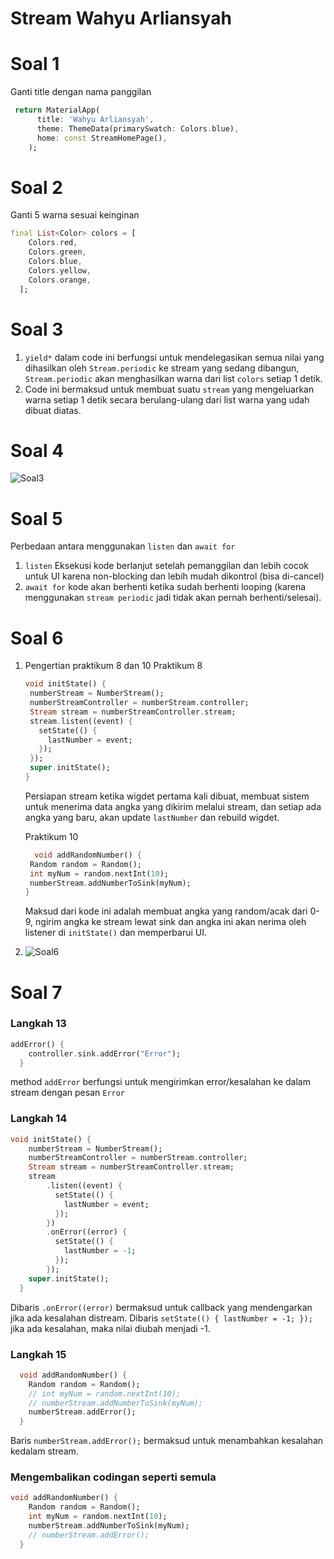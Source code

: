 # Stream Wahyu Arliansyah

# Soal 1

Ganti title dengan nama panggilan

```Dart
 return MaterialApp(
      title: 'Wahyu Arliansyah',
      theme: ThemeData(primarySwatch: Colors.blue),
      home: const StreamHomePage(),
    );
```

# Soal 2

Ganti 5 warna sesuai keinginan

```Dart
final List<Color> colors = [
    Colors.red,
    Colors.green,
    Colors.blue,
    Colors.yellow,
    Colors.orange,
  ];
```

# Soal 3

1. `yield*` dalam code ini berfungsi untuk mendelegasikan semua nilai yang dihasilkan oleh `Stream.periodic` ke stream yang sedang dibangun, `Stream.periodic` akan menghasilkan warna dari list `colors` setiap 1 detik.
2. Code ini bermaksud untuk membuat suatu `stream` yang mengeluarkan warna setiap 1 detik secara berulang-ulang dari list warna yang udah dibuat diatas.

# Soal 4

![Soal3](images/gif1.gif)

# Soal 5

Perbedaan antara menggunakan `listen` dan `await for`

1. `listen` Eksekusi kode berlanjut setelah pemanggilan dan lebih cocok untuk UI karena non-blocking dan lebih mudah dikontrol (bisa di-cancel)
2. `await for` kode akan berhenti ketika sudah berhenti looping (karena menggunakan `stream periodic` jadi tidak akan pernah berhenti/selesai).

# Soal 6

1. Pengertian praktikum 8 dan 10
   Praktikum 8

   ```Dart
   void initState() {
    numberStream = NumberStream();
    numberStreamController = numberStream.controller;
    Stream stream = numberStreamController.stream;
    stream.listen((event) {
      setState(() {
        lastNumber = event;
      });
    });
    super.initState();
   }
   ```

   Persiapan stream ketika wigdet pertama kali dibuat, membuat sistem untuk menerima data angka yang dikirim melalui stream, dan setiap ada angka yang baru, akan update `lastNumber` dan rebuild wigdet.

   Praktikum 10

   ```Dart
     void addRandomNumber() {
    Random random = Random();
    int myNum = random.nextInt(10);
    numberStream.addNumberToSink(myNum);
   }
   ```

   Maksud dari kode ini adalah membuat angka yang random/acak dari 0-9, ngirim angka ke stream lewat sink dan angka ini akan nerima oleh listener di `initState()` dan memperbarui UI.

2. ![Soal6](images/gif2.gif)

# Soal 7

### Langkah 13

```Dart
addError() {
    controller.sink.addError("Error");
  }
```

method `addError` berfungsi untuk mengirimkan error/kesalahan ke dalam stream dengan pesan `Error`

### Langkah 14

```Dart
void initState() {
    numberStream = NumberStream();
    numberStreamController = numberStream.controller;
    Stream stream = numberStreamController.stream;
    stream
        .listen((event) {
          setState(() {
            lastNumber = event;
          });
        })
        .onError((error) {
          setState(() {
            lastNumber = -1;
          });
        });
    super.initState();
  }
```

Dibaris `.onError((error)` bermaksud untuk callback yang mendengarkan jika ada kesalahan distream.
Dibaris `setState(() { lastNumber = -1; });` jika ada kesalahan, maka nilai diubah menjadi -1.

### Langkah 15

```Dart
  void addRandomNumber() {
    Random random = Random();
    // int myNum = random.nextInt(10);
    // numberStream.addNumberToSink(myNum);
    numberStream.addError();
  }
```

Baris `numberStream.addError();` bermaksud untuk menambahkan kesalahan kedalam stream.

### Mengembalikan codingan seperti semula

```Dart
void addRandomNumber() {
    Random random = Random();
    int myNum = random.nextInt(10);
    numberStream.addNumberToSink(myNum);
    // numberStream.addError();
  }
```
